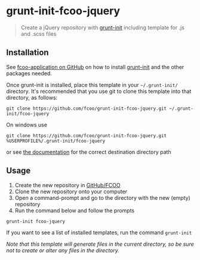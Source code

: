 # grunt-init-fcoo-jquery

>Create a jQuery repository with [grunt-init] including template for .js and .scss files

[grunt-init]: http://gruntjs.com/project-scaffolding
[fcoo-application]: https://github.com/FCOO/fcoo-application

## Installation
See [fcoo-application on GitHub][fcoo-application] on how to install [grunt-init] and the other packages needed.

Once grunt-init is installed, place this template in your `~/.grunt-init/` directory. 
It's recommended that you use git to clone this template into that directory, as follows:

```
git clone https://github.com/fcoo/grunt-init-fcoo-jquery.git ~/.grunt-init/fcoo-jquery
```

On windows use
```
git clone https://github.com/fcoo/grunt-init-fcoo-jquery.git %USERPROFILE%/.grunt-init/fcoo-jquery
```
or see [the documentation][grunt-init] for the correct destination directory path

## Usage

1.	Create the new repository in [GitHub/FCOO](https://github.com/FCOO)
2.	Clone the new repository onto your computer
3.	Open a command-prompt and go to the directory with the new (empty) repository
4.	Run the command below and follow the prompts

```
grunt-init fcoo-jquery
```

If you want to see a list of installed templates, run the command `grunt-init`

_Note that this template will generate files in the current directory, so be sure not to create or alter any files in the directory._
 